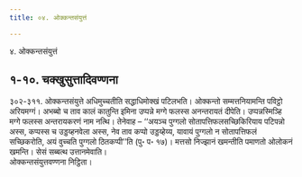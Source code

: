 ```yaml
---
title: ०४. ओक्कन्तसंयुत्तं

---
```

४. ओक्कन्तसंयुत्तं  


## १-१०. चक्खुसुत्तादिवण्णना

३०२-३११. ओक्कन्तसंयुत्ते अधिमुच्चतीति सद्धाधिमोक्खं पटिलभति। ओक्कन्तो सम्मत्तनियामन्ति पविट्ठो अरियमग्गं। अभब्बो च ताव कालं कातुन्ति इमिना उप्पन्ने मग्गे फलस्स अनन्तरायतं दीपेति। उप्पन्नस्मिञ्हि मग्गे फलस्स अन्तरायकरणं नाम नत्थि। तेनेवाह – ‘‘अयञ्च पुग्गलो सोतापत्तिफलसच्छिकिरियाय पटिपन्नो अस्स, कप्पस्स च उड्डय्हनवेला अस्स, नेव ताव कप्पो उड्डय्हेय्य, यावायं पुग्गलो न सोतापत्तिफलं सच्छिकरोति, अयं वुच्चति पुग्गलो ठितकप्पी’’ति (पु॰ प॰ १७)। मत्तसो निज्झानं खमन्तीति पमाणतो ओलोकनं खमन्ति। सेसं सब्बत्थ उत्तानमेवाति।  
ओक्कन्तसंयुत्तवण्णना निट्ठिता।  